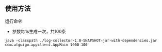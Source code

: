 ## 使用方法

运行命令

- 参数每1s生成一次，共100条

```
java -classpath ./log-collector-1.0-SNAPSHOT-jar-with-dependencies.jar com.atguigu.appclient.AppMain 1000 100
```

